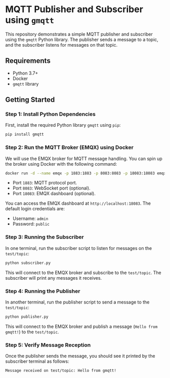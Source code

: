 # MQTT Publisher and Subscriber using `gmqtt`

This repository demonstrates a simple MQTT publisher and subscriber using the `gmqtt` Python library. The publisher sends a message to a topic, and the subscriber listens for messages on that topic.

## Requirements

- Python 3.7+
- Docker
- `gmqtt` library

## Getting Started

### Step 1: Install Python Dependencies

First, install the required Python library `gmqtt` using `pip`:

```bash
pip install gmqtt
```

### Step 2: Run the MQTT Broker (EMQX) using Docker

We will use the EMQX broker for MQTT message handling. You can spin up the broker using Docker with the following command:

```bash
docker run -d --name emqx -p 1883:1883 -p 8083:8083 -p 18083:18083 emqx/emqx
```

- Port `1883`: MQTT protocol port.
- Port `8083`: WebSocket port (optional).
- Port `18083`: EMQX dashboard (optional).

You can access the EMQX dashboard at `http://localhost:18083`. The default login credentials are:
- Username: `admin`
- Password: `public`

### Step 3: Running the Subscriber

In one terminal, run the subscriber script to listen for messages on the `test/topic`:

```bash
python subscriber.py
```

This will connect to the EMQX broker and subscribe to the `test/topic`. The subscriber will print any messages it receives.

### Step 4: Running the Publisher

In another terminal, run the publisher script to send a message to the `test/topic`:

```bash
python publisher.py
```

This will connect to the EMQX broker and publish a message (`Hello from gmqtt!`) to the `test/topic`.

### Step 5: Verify Message Reception

Once the publisher sends the message, you should see it printed by the subscriber terminal as follows:

```bash
Message received on test/topic: Hello from gmqtt!
```